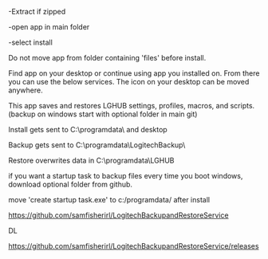  

-Extract if zipped

-open app in main folder 

-select install

Do not move app from folder containing 'files' before install.

Find app on your desktop or continue using app you installed on. 
From there you can use the below services. 
The icon on your desktop can be moved anywhere. 

This app saves and restores LGHUB settings, profiles, macros, and scripts.  
(backup on windows start with optional folder in main git)

  Install gets sent to C:\programdata\ and desktop

  Backup gets sent to C:\programdata\LogitechBackup\

  Restore overwrites data in C:\programdata\LGHUB

if you want a startup task to backup files every time you boot windows, download optional folder from github. 

 move 
 'create startup task.exe'
 to  c:/programdata/ after install

 https://github.com/samfisherirl/LogitechBackupandRestoreService

 DL

 https://github.com/samfisherirl/LogitechBackupandRestoreService/releases
